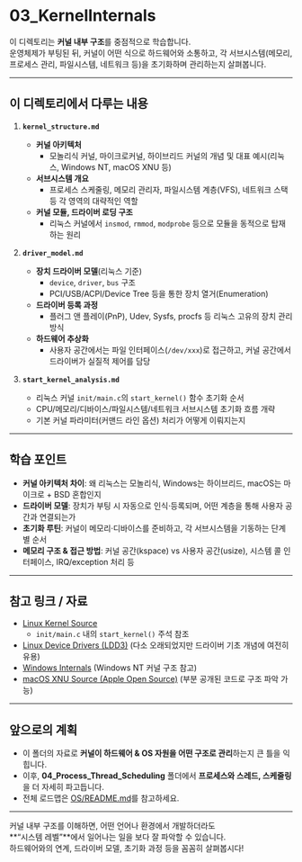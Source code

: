 # 03_KernelInternals

이 디렉토리는 **커널 내부 구조**를 중점적으로 학습합니다.  
운영체제가 부팅된 뒤, 커널이 어떤 식으로 하드웨어와 소통하고, 각 서브시스템(메모리, 프로세스 관리, 파일시스템, 네트워크 등)을 초기화하며 관리하는지 살펴봅니다.

---

## 이 디렉토리에서 다루는 내용

1. **`kernel_structure.md`**  
   - **커널 아키텍처**  
     - 모놀리식 커널, 마이크로커널, 하이브리드 커널의 개념 및 대표 예시(리눅스, Windows NT, macOS XNU 등)  
   - **서브시스템 개요**  
     - 프로세스 스케줄링, 메모리 관리자, 파일시스템 계층(VFS), 네트워크 스택 등 각 영역의 대략적인 역할  
   - **커널 모듈, 드라이버 로딩 구조**  
     - 리눅스 커널에서 `insmod`, `rmmod`, `modprobe` 등으로 모듈을 동적으로 탑재하는 원리  

2. **`driver_model.md`**  
   - **장치 드라이버 모델**(리눅스 기준)  
     - `device`, `driver`, `bus` 구조  
     - PCI/USB/ACPI/Device Tree 등을 통한 장치 열거(Enumeration)  
   - **드라이버 등록 과정**  
     - 플러그 앤 플레이(PnP), Udev, Sysfs, procfs 등 리눅스 고유의 장치 관리 방식  
   - **하드웨어 추상화**  
     - 사용자 공간에서는 파일 인터페이스(`/dev/xxx`)로 접근하고, 커널 공간에서 드라이버가 실질적 제어를 담당

3. **`start_kernel_analysis.md`**  
   - 리눅스 커널 `init/main.c`의 `start_kernel()` 함수 초기화 순서  
   - CPU/메모리/디바이스/파일시스템/네트워크 서브시스템 초기화 흐름 개략  
   - 기본 커널 파라미터(커맨드 라인 옵션) 처리가 어떻게 이뤄지는지  

---

## 학습 포인트

- **커널 아키텍처 차이**: 왜 리눅스는 모놀리식, Windows는 하이브리드, macOS는 마이크로 + BSD 혼합인지  
- **드라이버 모델**: 장치가 부팅 시 자동으로 인식·등록되며, 어떤 계층을 통해 사용자 공간과 연결되는가  
- **초기화 루틴**: 커널이 메모리·디바이스를 준비하고, 각 서브시스템을 기동하는 단계별 순서  
- **메모리 구조 & 접근 방법**: 커널 공간(kspace) vs 사용자 공간(usize), 시스템 콜 인터페이스, IRQ/exception 처리 등

---

## 참고 링크 / 자료

- [Linux Kernel Source](https://github.com/torvalds/linux)
  - `init/main.c` 내의 `start_kernel()` 주석 참조
- [Linux Device Drivers (LDD3)](https://lwn.net/Kernel/LDD3/) (다소 오래되었지만 드라이버 기초 개념에 여전히 유용)
- [Windows Internals](https://docs.microsoft.com/en-us/sysinternals/) (Windows NT 커널 구조 참고)
- [macOS XNU Source (Apple Open Source)](https://opensource.apple.com/source/xnu/) (부분 공개된 코드로 구조 파악 가능)

---

## 앞으로의 계획

- 이 폴더의 자료로 **커널이 하드웨어 & OS 자원을 어떤 구조로 관리**하는지 큰 틀을 익힙니다.  
- 이후, **04_Process_Thread_Scheduling** 폴더에서 **프로세스와 스레드, 스케줄링**을 더 자세히 파고듭니다.  
- 전체 로드맵은 [OS/README.md](../README.md)를 참고하세요.

---

커널 내부 구조를 이해하면, 어떤 언어나 환경에서 개발하더라도  
**“시스템 레벨”**에서 일어나는 일을 보다 잘 파악할 수 있습니다.  
하드웨어와의 연계, 드라이버 모델, 초기화 과정 등을 꼼꼼히 살펴봅시다!
